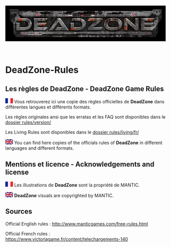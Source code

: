 <p align="center"><img src ="https://github.com/orouet/DeadZone-Rules/blob/master/site/img/banners/deadzone.jpg?raw=true" /></p>
<br />

# DeadZone-Rules
## Les règles de DeadZone - DeadZone Game Rules

![Drapeau français](https://github.com/orouet/DeadZone-Rules/blob/master/site/img/flags/fr-FR.png?raw=true)
Vous retrouverez ici une copie des règles officielles de **DeadZone** dans différentes langues et différents formats.

Les règles originales ansi que les erratas et les FAQ sont disponibles dans le [dossier rules/version/](rules/versions/)

Les Living Rules sont disponibles dans le [dossier rules/living/fr/](rules/living/fr/content.md)


![English flag](https://github.com/orouet/DeadZone-Rules/blob/master/site/img/flags/en-GB.png?raw=true)
You can find here copies of the officials rules of **DeadZone** in different languages and different formats.


## Mentions et licence - Acknowledgements and license

![Drapeau français](https://github.com/orouet/DeadZone-Rules/blob/master/site/img/flags/fr-FR.png?raw=true)
Les illustrations de **DeadZone** sont la propriété de MANTIC.


![English flag](https://github.com/orouet/DeadZone-Rules/blob/master/site/img/flags/en-GB.png?raw=true)
**DeadZone** visuals are copyrighted by MANTIC.


## Sources

Official English rules :
<http://www.manticgames.com/free-rules.html>


Official French rules :
<https://www.victoriagame.fr/content/telechargements-140>
